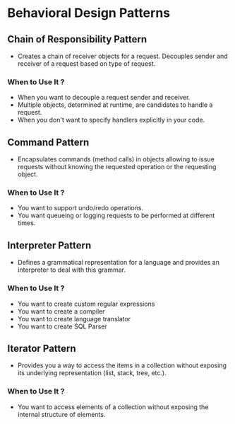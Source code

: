# Behavioral Design Patterns

## Chain of Responsibility Pattern

-  Creates a chain of receiver objects for a request. Decouples sender and receiver of a request based on type of request.

<h3> When to Use It ? </h3>

- When you want to decouple a request sender and receiver.
- Multiple objects, determined at runtime, are candidates to handle a request.
- When you don't want to specify handlers explicitly in your code.


## Command Pattern

- Encapsulates commands (method calls) in objects allowing to issue requests without knowing the requested operation or the requesting object.

<h3> When to Use It ? </h3>

- You want to support undo/redo operations.
- You want queueing or logging requests to be performed at different times.


## Interpreter Pattern

- Defines a grammatical representation for a language and provides an interpreter to deal with this grammar.

<h3> When to Use It ? </h3>

- You want to create custom regular expressions
- You want to create a compiler
- You want to create language translator
- You want to create SQL Parser


## Iterator Pattern

- Provides you a way to access the items in a collection without exposing its underlying representation (list, stack, tree, etc.).

<h3> When to Use It ? </h3>

- You want to access elements of a collection without exposing the internal structure of elements.